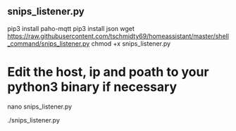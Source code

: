 ## snips_listener.py

pip3 install paho-mqtt
pip3 install json
wget https://raw.githubusercontent.com/tschmidty69/homeassistant/master/shell_command/snips_listener.py
chmod +x snips_listener.py

# Edit the host, ip and poath to your python3 binary if necessary
nano snips_listener.py

./snips_listener.py
